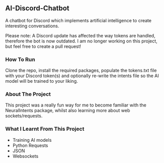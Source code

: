 ## AI-Discord-Chatbot
A chatbot for Discord which implements artificial intelligence to create interesting conversations.

Please note: A Discord update has affected the way tokens are handled, therefore the bot is now outdated. I am no longer working on this project, but feel free to create a pull request!

### How To Run

Clone the repo, install the required packages, populate the tokens.txt file with your Discord token(s) and optionally re-write the intents file so the AI model will be trained to your liking.

### About The Project

This project was a really fun way for me to become familiar with the NeuralIntents package, whilst also learning more about web sockets/requests.

### What I Learnt From This Project

- Training AI models
- Python Requests
- JSON
- Websockets
